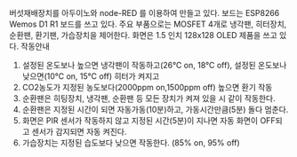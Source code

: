 버섯재배장치를 아두이노와 node-RED 를 이용하여 만들고 있다.
보드는 ESP8266 Wemos D1 R1 보드를 쓰고 있다.
주요 부품으로는 MOSFET 4개로 냉각팬, 히터장치, 순환팬, 환기팬, 가습장치을 제어한다.
화면은 1.5 인치 128x128 OLED 제품을 쓰고 있다.
작동안내
1. 설정된 온도보나 높으면 냉각팬이 작동하고(26℃ on, 18℃ off), 설정된 온도보나 낮으면(10℃ on, 15℃ off) 히터가 켜지고
2. CO2농도가 지정된 농도보다(2000ppm on,1500ppm off)  높으면 환기 작동
3. 순환팬은 히팅장치, 냉각팬, 순환팬 등 모든 장치가 켜져 있을 시 같이 작동한다.
4. 순환팬은 지정된 시간이 되면 자동가동(10분)하고, 가동시간만큼(5분) 돌다 멈춘다.
5. 화면은 PIR 센서가 작동하지 않고 지정된 시간(5분)이 지나면 자동 화면이 OFF되고 센서가 감지되면 자동 켜진다.
6. 가습장치는 지정된 습도보다 낮으면 작동한다. (85% on, 95% off)
